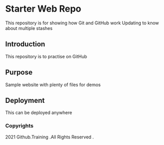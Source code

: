 # Starter Web Repo

This repository is for showing how Git and GitHub work
Updating to know about multiple stashes

## Introduction

This repository is to practise on GitHub

## Purpose

Sample website with plenty of files for demos

## Deployment

This can be deployed anywhere

### Copyrights

2021 Github.Training .All Rights Reserved .